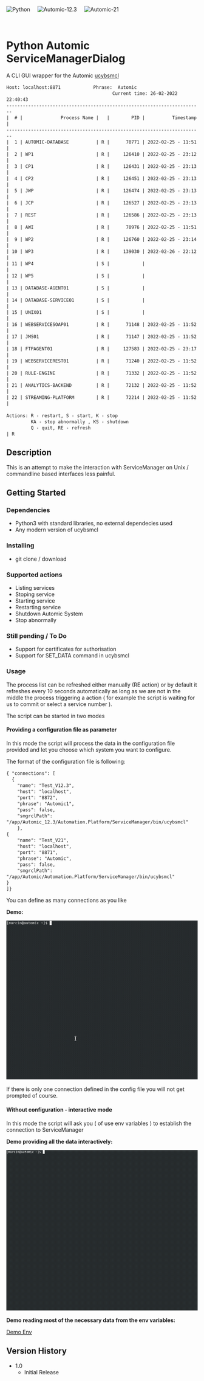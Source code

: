 ![Python](https://img.shields.io/badge/python-3-blue) &nbsp;  &nbsp;
![Automic-12.3](https://img.shields.io/badge/automic-12.3-orange) &nbsp;  &nbsp;
![Automic-21](https://img.shields.io/badge/automic-21-orange)  

</br>

# Python Automic ServiceManagerDialog

A CLI GUI wrapper for the Automic [ucybsmcl](https://docs.automic.com/documentation/webhelp/english/AA/21.0/DOCU/21.0/Automic%20Automation%20Guides/Content/ServiceManager/ServiceManager_CLI.htm)


```
Host: localhost:8871			Phrase:  Automic
                                       Current time: 26-02-2022 22:40:43
------------------------------------------------------------------------
|  # |              Process Name |   |        PID |          Timestamp | 
------------------------------------------------------------------------
|  1 | AUTOMIC-DATABASE          | R |      70771 | 2022-02-25 - 11:51 | 
|  2 | WP1                       | R |     126410 | 2022-02-25 - 23:12 | 
|  3 | CP1                       | R |     126431 | 2022-02-25 - 23:13 | 
|  4 | CP2                       | R |     126451 | 2022-02-25 - 23:13 | 
|  5 | JWP                       | R |     126474 | 2022-02-25 - 23:13 | 
|  6 | JCP                       | R |     126527 | 2022-02-25 - 23:13 | 
|  7 | REST                      | R |     126586 | 2022-02-25 - 23:13 | 
|  8 | AWI                       | R |      70976 | 2022-02-25 - 11:51 | 
|  9 | WP2                       | R |     126760 | 2022-02-25 - 23:14 | 
| 10 | WP3                       | R |     139030 | 2022-02-26 - 22:12 | 
| 11 | WP4                       | S |            |                    | 
| 12 | WP5                       | S |            |                    | 
| 13 | DATABASE-AGENT01          | S |            |                    | 
| 14 | DATABASE-SERVICE01        | S |            |                    | 
| 15 | UNIX01                    | S |            |                    | 
| 16 | WEBSERVICESOAP01          | R |      71148 | 2022-02-25 - 11:52 | 
| 17 | JMS01                     | R |      71147 | 2022-02-25 - 11:52 | 
| 18 | FTPAGENT01                | R |     127583 | 2022-02-25 - 23:17 | 
| 19 | WEBSERVICEREST01          | R |      71240 | 2022-02-25 - 11:52 | 
| 20 | RULE-ENGINE               | R |      71332 | 2022-02-25 - 11:52 | 
| 21 | ANALYTICS-BACKEND         | R |      72132 | 2022-02-25 - 11:52 | 
| 22 | STREAMING-PLATFORM        | R |      72214 | 2022-02-25 - 11:52 | 

Actions: R - restart, S - start, K - stop
         KA - stop abnormally , KS - shutdown 
         Q - quit, RE - refresh
| R
```


## Description

This is an attempt to make the interaction with ServiceManager on Unix / commandline based interfaces less painful.

## Getting Started

### Dependencies

* Python3 with standard libraries, no external dependecies used
* Any modern version of ucybsmcl

### Installing

* git clone / download

### Supported actions

* Listing services
* Stoping service
* Starting service
* Restarting service
* Shutdown Automic System
* Stop abnormally

### Still pending / To Do

* Support for certificates for authorisation
* Support for SET_DATA command in ucybsmcl

### Usage

The process list can be refreshed either manually (RE action) or by default it refreshes every 10 seconds automatically as long as we are not in the middle the process triggering a action ( for example the script is waiting for us to commit or select a service number ).

The script can be started in two modes

####  Providing a configuration file as parameter

In this mode the script will process the data in the configuration file provided and let you choose which system you want to configure. 

The format of the configuration file is following:

```
{ "connections": [
  {
    "name": "Test_V12.3",
    "host": "localhost",
    "port": "8872",
    "phrase": "Automic1",
    "pass": false,
    "smgrclPath": "/app/Automic_12.3/Automation.Platform/ServiceManager/bin/ucybsmcl"
    },
{
    "name": "Test_V21",
    "host": "localhost",
    "port": "8871",
    "phrase": "Automic",
    "pass": false,
    "smgrclPath": "/app/Automic/Automation.Platform/ServiceManager/bin/ucybsmcl"
}
]}
```

You can define as many connections as you like

**Demo:**

![Demo Config](demos/pasdi_config.gif)


If there is only one connection defined in the config file you will not get prompted of course. 



#### Without configuration - interactive mode

In this mode the script will ask you ( of use env variables ) to establish the connection to ServiceManager

**Demo providing all the data interactively:**

![Demo Interactive](demos/pasdi_interactive.gif)


**Demo reading most of the necessary data from the env variables:**

[Demo Env](demos/pasdi_env.gif)


## Version History

* 1.0
    * Initial Release
